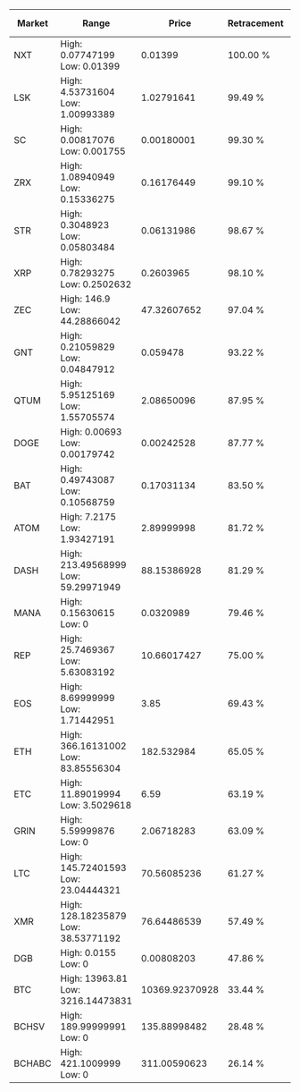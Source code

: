 | Market | Range | Price| Retracement | Doubles to 50% |
| --- | --- | --- | --- | --- |
| NXT | High: 0.07747199<br />Low: 0.01399 | 0.01399 | 100.00 % | 3.27 |
| LSK | High: 4.53731604<br />Low: 1.00993389 | 1.02791641 | 99.49 % | 2.70 |
| SC | High: 0.00817076<br />Low: 0.001755 | 0.00180001 | 99.30 % | 2.76 |
| ZRX | High: 1.08940949<br />Low: 0.15336275 | 0.16176449 | 99.10 % | 3.84 |
| STR | High: 0.3048923<br />Low: 0.05803484 | 0.06131986 | 98.67 % | 2.96 |
| XRP | High: 0.78293275<br />Low: 0.2502632 | 0.2603965 | 98.10 % | 1.98 |
| ZEC | High: 146.9<br />Low: 44.28866042 | 47.32607652 | 97.04 % | 2.02 |
| GNT | High: 0.21059829<br />Low: 0.04847912 | 0.059478 | 93.22 % | 2.18 |
| QTUM | High: 5.95125169<br />Low: 1.55705574 | 2.08650096 | 87.95 % | 1.80 |
| DOGE | High: 0.00693<br />Low: 0.00179742 | 0.00242528 | 87.77 % | 1.80 |
| BAT | High: 0.49743087<br />Low: 0.10568759 | 0.17031134 | 83.50 % | 1.77 |
| ATOM | High: 7.2175<br />Low: 1.93427191 | 2.89999998 | 81.72 % | 1.58 |
| DASH | High: 213.49568999<br />Low: 59.29971949 | 88.15386928 | 81.29 % | 1.55 |
| MANA | High: 0.15630615<br />Low: 0 | 0.0320989 | 79.46 % | 2.43 |
| REP | High: 25.7469367<br />Low: 5.63083192 | 10.66017427 | 75.00 % | 1.47 |
| EOS | High: 8.69999999<br />Low: 1.71442951 | 3.85 | 69.43 % | 1.35 |
| ETH | High: 366.16131002<br />Low: 83.85556304 | 182.532984 | 65.05 % | 1.23 |
| ETC | High: 11.89019994<br />Low: 3.5029618 | 6.59 | 63.19 % | 1.17 |
| GRIN | High: 5.59999876<br />Low: 0 | 2.06718283 | 63.09 % | 1.35 |
| LTC | High: 145.72401593<br />Low: 23.04444321 | 70.56085236 | 61.27 % | 1.20 |
| XMR | High: 128.18235879<br />Low: 38.53771192 | 76.64486539 | 57.49 % | 1.09 |
| DGB | High: 0.0155<br />Low: 0 | 0.00808203 | 47.86 % | 0.00 |
| BTC | High: 13963.81<br />Low: 3216.14473831 | 10369.92370928 | 33.44 % | 0.00 |
| BCHSV | High: 189.99999991<br />Low: 0 | 135.88998482 | 28.48 % | 0.00 |
| BCHABC | High: 421.1009999<br />Low: 0 | 311.00590623 | 26.14 % | 0.00 |
